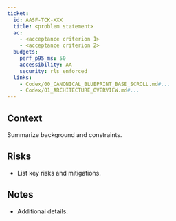 ```yaml
---
ticket:
  id: AASF-TCK-XXX
  title: <problem statement>
  ac:
    - <acceptance criterion 1>
    - <acceptance criterion 2>
  budgets:
    perf_p95_ms: 50
    accessibility: AA
    security: rls_enforced
  links:
    - Codex/00_CANONICAL_BLUEPRINT_BASE_SCROLL.md#...
    - Codex/01_ARCHITECTURE_OVERVIEW.md#...
---
```


## Context
Summarize background and constraints.

## Risks
- List key risks and mitigations.

## Notes
- Additional details.
